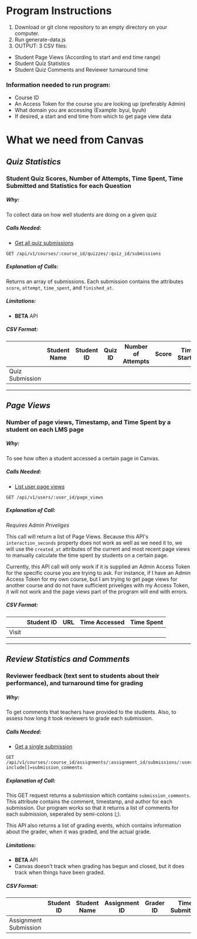 # Program Instructions
1. Download or git clone repository to an empty directory on your computer.
2. Run generate-data.js
3. OUTPUT: 3 CSV files:


- Student Page Views (According to start and end time range)
- Student Quiz Statistics
- Student Quiz Comments and Reviewer turnaround time

### Information needed to run program:
- Course ID
- An Access Token for the course you are looking up (preferably Admin)
- What domain you are accessing (Example: byui, byuh)
- If desired, a start and end time from which to get page view data

# What we need from Canvas

## *Quiz Statistics*

### Student Quiz Scores, Number of Attempts, Time Spent, Time Submitted and Statistics for each Question

##### *Why:* 
To collect data on how well students are doing on a given quiz

##### *Calls Needed:*
- [Get all quiz submissions](https://canvas.instructure.com/doc/api/quiz_submissions.html#method.quizzes/quiz_submissions_api.index)
```
GET /api/v1/courses/:course_id/quizzes/:quiz_id/submissions
```

##### *Explanation of Calls:*
Returns an array of submissions.  Each submission contains the attributes `score`, `attempt`, `time_spent`, and `finished_at`.  

##### *Limitations:*
- **BETA** API

##### *CSV Format:*
|  | Student Name | Student ID | Quiz ID | Number of Attempts | Score | Time Started | Time Finished | Time Spent(in seconds) | Statistics for each Question
| - | - | - | - | - | - | - | - | - | - |
| Quiz Submission | | | | | | | | | | |

----


## *Page Views*


### Number of page views, Timestamp, and Time Spent by a student on each LMS page

##### *Why:* 
To see how often a student accessed a certain page in Canvas.

##### *Calls Needed:*

- [List user page views](https://canvas.instructure.com/doc/api/users.html#method.page_views.index)
```
GET /api/v1/users/:user_id/page_views
```

##### *Explanation of Call:*

*Requires Admin Priveliges*

This call will return a list of Page Views. Because this API's `interaction_seconds` property does not work as well as we need it to, we will use the `created_at` attributes of the current and most recent page views to manually calculate the time spent by students on a certain page.

Currently, this API call will only work if it is supplied an Admin Access Token for the specific course you are trying to ask.  For instance, if I have an Admin Access Token for my own course, but I am trying to get page views for another course and do not have sufficient priveliges with my Access Token, it will not work and the page views part of the program will end with errors.

##### *CSV Format:*
|  | Student ID | URL | Time Accessed | Time Spent |
| - | - | - | - | - |
| Visit | | | | | |

---


## *Review Statistics and Comments*


### Reviewer feedback (text sent to students about their performance), and turnaround time for grading

##### *Why:* 
To get comments that teachers have provided to the students.  Also, to assess how long it took reviewers to grade each submission.

##### *Calls Needed:*
- [Get a single submission](https://canvas.instructure.com/doc/api/submissions.html#method.submissions_api.show)
```
GET /api/v1/courses/:course_id/assignments/:assignment_id/submissions/:user_id?include[]=submission_comments
```

##### *Explanation of Call:*
This GET request returns a submission which contains `submission_comments`.  This attribute contains the comment, timestamp, and author for each submission.  Our program works so that it returns a list of comments for each submission, seperated by semi-colons (;).

This API also returns a list of grading events, which contains information about the grader, when it was graded, and the actual grade.

##### *Limitations:*
- **BETA** API
- Canvas doesn't track when grading has begun and closed, but it does track when things have been graded.

##### *CSV Format:*	
|  | Student ID | Student Name | Assignment ID | Grader ID | Time Submitted | Time Graded | Comments | Time Commented | Commenter
| - | - | - | - | - | - | - | - | - | - |
| Assignment Submission | | | | | | | | | | |